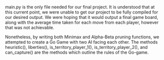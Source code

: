 main.py is the only file needed for our final project. It is understood that at this current point, we were unable to get our project to be fully compiled for our desired output. We were hoping that it would output a final game board, along with the average time taken for each move from each player, however that was not achievable.

Nonetheless, by writing both Minimax and Alpha-Beta pruning functions, we attempted to create a Go Game with two AI facing each other. The methods heuristic(), liberties(), is_territory_player_1(), is_territory_player_2(), and can_capture() are the methods which outline the rules of the Go-game.

